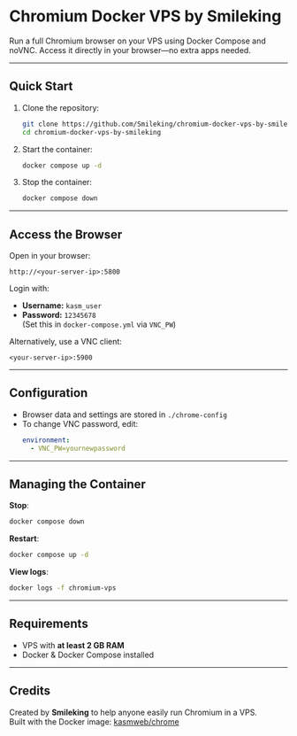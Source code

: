 # Chromium Docker VPS by Smileking

Run a full Chromium browser on your VPS using Docker Compose and noVNC. Access it directly in your browser—no extra apps needed.

---

##  Quick Start

1. Clone the repository:
   ```bash
   git clone https://github.com/Smileking/chromium-docker-vps-by-smileking.git
   cd chromium-docker-vps-by-smileking
   ```
   
2. Start the container:
   ```bash
   docker compose up -d
   ```

3. Stop the container:
   ```bash
   docker compose down
   ```

---

##  Access the Browser

Open in your browser:
```
http://<your-server-ip>:5800
```

Login with:
- **Username:** `kasm_user`
- **Password:** `12345678`  
  (Set this in `docker-compose.yml` via `VNC_PW`)

Alternatively, use a VNC client:
```
<your-server-ip>:5900
```

---

##  Configuration

- Browser data and settings are stored in `./chrome-config`
- To change VNC password, edit:
  ```yaml
  environment:
    - VNC_PW=yournewpassword
  ```

---

##  Managing the Container

**Stop**:
```bash
docker compose down
```

**Restart**:
```bash
docker compose up -d
```

**View logs**:
```bash
docker logs -f chromium-vps
```

---

##  Requirements

- VPS with **at least 2 GB RAM**
- Docker & Docker Compose installed

---

##  Credits

Created by **Smileking** to help anyone easily run Chromium in a VPS.  
Built with the Docker image: [kasmweb/chrome](https://hub.docker.com/r/kasmweb/chrome)
